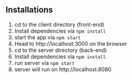 ## Installations

1. cd to the client directory (front-end)
2. Install dependencies via `npm install`
3. start the app via `npm start`
4. Head to http://localhost:3000 on the browser
5. cd to the server directory (back-end)
6. Install dependencies via `npm install`
7. run server via `npm start`
8. server will run on http://localhost:8080
